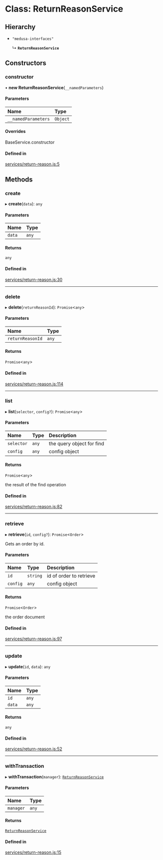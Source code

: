 # Class: ReturnReasonService

## Hierarchy

- `"medusa-interfaces"`

  ↳ **`ReturnReasonService`**

## Constructors

### constructor

• **new ReturnReasonService**(`__namedParameters`)

#### Parameters

| Name                | Type     |
| :------------------ | :------- |
| `__namedParameters` | `Object` |

#### Overrides

BaseService.constructor

#### Defined in

[services/return-reason.js:5](https://github.com/medusajs/medusa/blob/2d3e404f/packages/medusa/src/services/return-reason.js#L5)

## Methods

### create

▸ **create**(`data`): `any`

#### Parameters

| Name   | Type  |
| :----- | :---- |
| `data` | `any` |

#### Returns

`any`

#### Defined in

[services/return-reason.js:30](https://github.com/medusajs/medusa/blob/2d3e404f/packages/medusa/src/services/return-reason.js#L30)

---

### delete

▸ **delete**(`returnReasonId`): `Promise`<`any`\>

#### Parameters

| Name             | Type  |
| :--------------- | :---- |
| `returnReasonId` | `any` |

#### Returns

`Promise`<`any`\>

#### Defined in

[services/return-reason.js:114](https://github.com/medusajs/medusa/blob/2d3e404f/packages/medusa/src/services/return-reason.js#L114)

---

### list

▸ **list**(`selector`, `config?`): `Promise`<`any`\>

#### Parameters

| Name       | Type  | Description               |
| :--------- | :---- | :------------------------ |
| `selector` | `any` | the query object for find |
| `config`   | `any` | config object             |

#### Returns

`Promise`<`any`\>

the result of the find operation

#### Defined in

[services/return-reason.js:82](https://github.com/medusajs/medusa/blob/2d3e404f/packages/medusa/src/services/return-reason.js#L82)

---

### retrieve

▸ **retrieve**(`id`, `config?`): `Promise`<`Order`\>

Gets an order by id.

#### Parameters

| Name     | Type     | Description             |
| :------- | :------- | :---------------------- |
| `id`     | `string` | id of order to retrieve |
| `config` | `any`    | config object           |

#### Returns

`Promise`<`Order`\>

the order document

#### Defined in

[services/return-reason.js:97](https://github.com/medusajs/medusa/blob/2d3e404f/packages/medusa/src/services/return-reason.js#L97)

---

### update

▸ **update**(`id`, `data`): `any`

#### Parameters

| Name   | Type  |
| :----- | :---- |
| `id`   | `any` |
| `data` | `any` |

#### Returns

`any`

#### Defined in

[services/return-reason.js:52](https://github.com/medusajs/medusa/blob/2d3e404f/packages/medusa/src/services/return-reason.js#L52)

---

### withTransaction

▸ **withTransaction**(`manager`): [`ReturnReasonService`](ReturnReasonService.md)

#### Parameters

| Name      | Type  |
| :-------- | :---- |
| `manager` | `any` |

#### Returns

[`ReturnReasonService`](ReturnReasonService.md)

#### Defined in

[services/return-reason.js:15](https://github.com/medusajs/medusa/blob/2d3e404f/packages/medusa/src/services/return-reason.js#L15)
